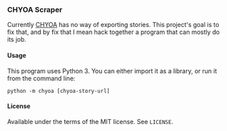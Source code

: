 ### CHYOA Scraper
Currently [CHYOA](https://chyoa.com) has no way of exporting stories. This project's goal is to fix that, and by fix that I mean hack together a program that can mostly do its job.

#### Usage
This program uses Python 3. You can either import it as a library, or run it from the command line:

`python -m chyoa [chyoa-story-url]`

#### License
Available under the terms of the MIT license. See `LICENSE`.

